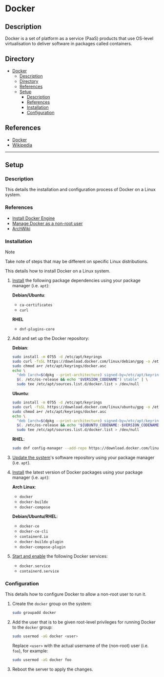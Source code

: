 # Docker

## Description

Docker is a set of platform as a service (PaaS) products that use OS-level virtualisation to deliver software in packages called containers.

## Directory

- [Docker](#docker)
  - [Description](#description)
  - [Directory](#directory)
  - [References](#references)
  - [Setup](#setup)
    - [Description](#description-1)
    - [References](#references-1)
    - [Installation](#installation)
    - [Configuration](#configuration)

## References

- [Docker](https://www.docker.com)
- [Wikipedia](https://en.wikipedia.org/wiki/Docker_(software))

---

## Setup

### Description

This details the installation and configuration process of Docker on a Linux system.

### References

- [Install Docker Engine](https://docs.docker.com/engine/install)
- [Manage Docker as a non-root user](https://docs.docker.com/engine/install/linux-postinstall/#manage-docker-as-a-non-root-user)
- [ArchWiki](https://wiki.archlinux.org/title/Docker)

### Installation

> [!NOTE]  
> Take note of steps that may be different on specific Linux distributions.

This details how to install Docker on a Linux system.

1. [Install](package-manager.md#install-software) the following package dependencies using your package manager (i.e. `apt`):

    **Debian/Ubuntu**:

   - `ca-certificates`
   - `curl`

    **RHEL**

   - `dnf-plugins-core`

2. Add and set up the Docker repository:

    **Debian**:

    ```sh
    sudo install -m 0755 -d /etc/apt/keyrings
    sudo curl -fsSL https://download.docker.com/linux/debian/gpg -o /etc/apt/keyrings/docker.asc
    sudo chmod a+r /etc/apt/keyrings/docker.asc
    echo \
      "deb [arch=$(dpkg --print-architecture) signed-by=/etc/apt/keyrings/docker.asc] https://download.docker.com/linux/debian \
      $(. /etc/os-release && echo "$VERSION_CODENAME") stable" | \
      sudo tee /etc/apt/sources.list.d/docker.list > /dev/null
    ```

    **Ubuntu**:

    ```sh
    sudo install -m 0755 -d /etc/apt/keyrings
    sudo curl -fsSL https://download.docker.com/linux/ubuntu/gpg -o /etc/apt/keyrings/docker.asc
    sudo chmod a+r /etc/apt/keyrings/docker.asc
    echo \
      "deb [arch=$(dpkg --print-architecture) signed-by=/etc/apt/keyrings/docker.asc] https://download.docker.com/linux/ubuntu \
      $(. /etc/os-release && echo "${UBUNTU_CODENAME:-$VERSION_CODENAME}") stable" | \
      sudo tee /etc/apt/sources.list.d/docker.list > /dev/null
    ```

    **RHEL**:

    ```sh
    sudo dnf config-manager --add-repo https://download.docker.com/linux/rhel/docker-ce.repo
    ```

3. [Update the system](package-manager.md#update-software)'s software repository using your package manager (i.e. `apt`).

4. [Install](package-manager.md#install-software) the latest version of Docker packages using your package manager (i.e. `apt`):

    **Arch Linux**:

    - `docker`
    - `docker-buildx`
    - `docker-compose`

    **Debian/Ubuntu/RHEL**:

    - `docker-ce`
    - `docker-ce-cli`
    - `containerd.io`
    - `docker-buildx-plugin`
    - `docker-compose-plugin`

5. [Start and enable](systemd.md#enable-service) the following Docker services:

   - `docker.service`
   - `containerd.service`

### Configuration

This details how to configure Docker to allow a non-root user to run it.

1. Create the `docker` group on the system:

    ```sh
    sudo groupadd docker
    ```

2. Add the user that is to be given root-level privileges for running Docker to the `docker` group:

    ```sh
    sudo usermod -aG docker <user>
    ```

    Replace `<user>` with the actual username of the (non-root) user (i.e. `foo`), for example:

    ```sh
    sudo usermod -aG docker foo
    ```

3. Reboot the server to apply the changes.

